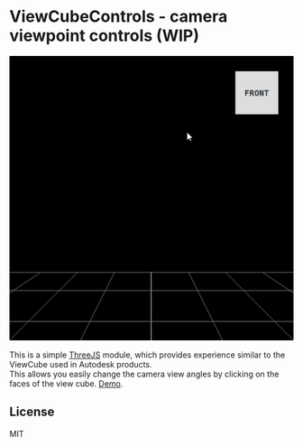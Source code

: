 # ViewCubeControls - camera viewpoint controls (WIP)

![View cube in action](./assets/view-cube-in-action.gif)

This is a simple [ThreeJS](http://threjs.org) module, which provides experience similar to the ViewCube used in Autodesk products.  
This allows you easily change the camera view angles by clicking on the faces of the view cube. [Demo](https://codesandbox.io/s/j73ln8762y).

## License
MIT

